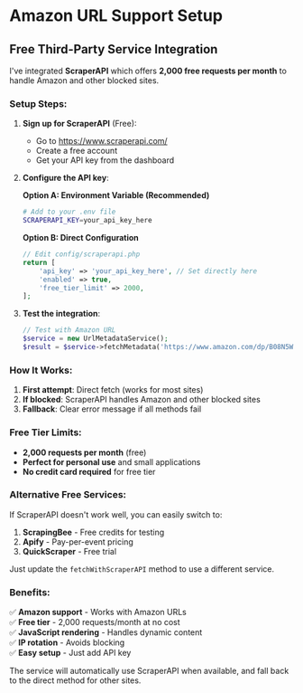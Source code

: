 # Amazon URL Support Setup

## Free Third-Party Service Integration

I've integrated **ScraperAPI** which offers **2,000 free requests per month** to handle Amazon and other blocked sites.

### Setup Steps:

1. **Sign up for ScraperAPI** (Free):
   - Go to https://www.scraperapi.com/
   - Create a free account
   - Get your API key from the dashboard

2. **Configure the API key**:
   
   **Option A: Environment Variable (Recommended)**
   ```bash
   # Add to your .env file
   SCRAPERAPI_KEY=your_api_key_here
   ```
   
   **Option B: Direct Configuration**
   ```php
   // Edit config/scraperapi.php
   return [
       'api_key' => 'your_api_key_here', // Set directly here
       'enabled' => true,
       'free_tier_limit' => 2000,
   ];
   ```

3. **Test the integration**:
   ```php
   // Test with Amazon URL
   $service = new UrlMetadataService();
   $result = $service->fetchMetadata('https://www.amazon.com/dp/B08N5WRWNW');
   ```

### How It Works:

1. **First attempt**: Direct fetch (works for most sites)
2. **If blocked**: ScraperAPI handles Amazon and other blocked sites
3. **Fallback**: Clear error message if all methods fail

### Free Tier Limits:

- **2,000 requests per month** (free)
- **Perfect for personal use** and small applications
- **No credit card required** for free tier

### Alternative Free Services:

If ScraperAPI doesn't work well, you can easily switch to:

1. **ScrapingBee** - Free credits for testing
2. **Apify** - Pay-per-event pricing
3. **QuickScraper** - Free trial

Just update the `fetchWithScraperAPI` method to use a different service.

### Benefits:

✅ **Amazon support** - Works with Amazon URLs  
✅ **Free tier** - 2,000 requests/month at no cost  
✅ **JavaScript rendering** - Handles dynamic content  
✅ **IP rotation** - Avoids blocking  
✅ **Easy setup** - Just add API key  

The service will automatically use ScraperAPI when available, and fall back to the direct method for other sites.
